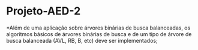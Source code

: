 # Projeto-AED-2

*Além de uma aplicação sobre árvores binárias de busca balanceadas, os algoritmos
básicos de árvores binárias de busca e de um tipo de árvore de busca balanceada (AVL,
RB, B, etc) deve ser implementados;
